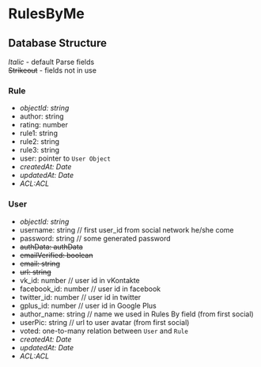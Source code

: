 RulesByMe
=========

Database Structure
---------------
_Italic_ 				- 	default Parse fields  
<del>Strikeout</del> 	- 	fields not in use 

### Rule

* _objectId: string_
* author: string
* rating: number
* rule1: string
* rule2: string
* rule3: string
* user: pointer to `User Object`
* _createdAt: Date_
* _updatedAt: Date_
* _ACL:ACL_

### User 

* _objectId: string_
* username: string        	// first user_id from social network he/she come
* password: string        	// some generated password
* <del>authData: authData</del>
* <del>emailVerified: boolean</del>
* <del>email: string</del>
* <del>url: string</del>
* vk_id: number           	// user id in vKontakte
* facebook_id: number     	// user id in facebook
* twitter_id: number      	// user id in twitter
* gplus_id:   number      	// user id in Google Plus
* author_name: string     	// name we used in Rules By field (from first social)
* userPic: string         	// url to user avatar (from first social)
* voted: one-to-many relation between `User` and `Rule`
* _createdAt: Date_
* _updatedAt: Date_
* _ACL:ACL_
